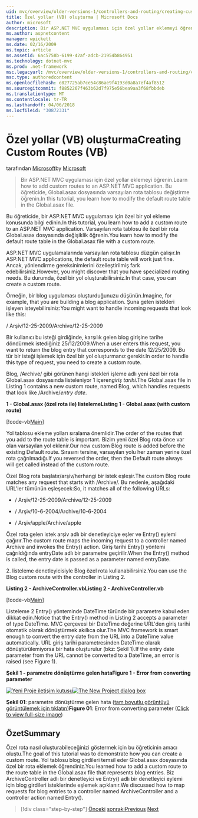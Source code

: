```yaml
---
uid: mvc/overview/older-versions-1/controllers-and-routing/creating-custom-routes-vb
title: Özel yollar (VB) oluşturma | Microsoft Docs
author: microsoft
description: Bir ASP.NET MVC uygulaması için özel yollar eklemeyi öğrenin. Bu öğreticide, Global.asax dosyasında varsayılan rota tablosu değiştirme öğrenin.
ms.author: aspnetcontent
manager: wpickett
ms.date: 02/16/2009
ms.topic: article
ms.assetid: 6ac5758b-6199-42af-adcb-21954b864951
ms.technology: dotnet-mvc
ms.prod: .net-framework
msc.legacyurl: /mvc/overview/older-versions-1/controllers-and-routing/creating-custom-routes-vb
msc.type: authoredcontent
ms.openlocfilehash: e827725ab7ce54c86ae9f4193d0a8a7ef4af8512
ms.sourcegitcommit: f8852267f463b62d7f975e56bea9aa3f68fbbdeb
ms.translationtype: MT
ms.contentlocale: tr-TR
ms.lasthandoff: 04/06/2018
ms.locfileid: "30872331"
---
```

<a name="creating-custom-routes-vb"></a><span data-ttu-id="0ceec-104">Özel yollar (VB) oluşturma</span><span class="sxs-lookup"><span data-stu-id="0ceec-104">Creating Custom Routes (VB)</span></span>
====================
<span data-ttu-id="0ceec-105">tarafından [Microsoft](https://github.com/microsoft)</span><span class="sxs-lookup"><span data-stu-id="0ceec-105">by [Microsoft](https://github.com/microsoft)</span></span>

> <span data-ttu-id="0ceec-106">Bir ASP.NET MVC uygulaması için özel yollar eklemeyi öğrenin.</span><span class="sxs-lookup"><span data-stu-id="0ceec-106">Learn how to add custom routes to an ASP.NET MVC application.</span></span> <span data-ttu-id="0ceec-107">Bu öğreticide, Global.asax dosyasında varsayılan rota tablosu değiştirme öğrenin.</span><span class="sxs-lookup"><span data-stu-id="0ceec-107">In this tutorial, you learn how to modify the default route table in the Global.asax file.</span></span>


<span data-ttu-id="0ceec-108">Bu öğreticide, bir ASP.NET MVC uygulaması için özel bir yol ekleme konusunda bilgi edinin.</span><span class="sxs-lookup"><span data-stu-id="0ceec-108">In this tutorial, you learn how to add a custom route to an ASP.NET MVC application.</span></span> <span data-ttu-id="0ceec-109">Varsayılan rota tablosu ile özel bir rota Global.asax dosyasında değişiklik öğrenin.</span><span class="sxs-lookup"><span data-stu-id="0ceec-109">You learn how to modify the default route table in the Global.asax file with a custom route.</span></span>

<span data-ttu-id="0ceec-110">ASP.NET MVC uygulamalarında varsayılan rota tablosu düzgün çalışır.</span><span class="sxs-lookup"><span data-stu-id="0ceec-110">In ASP.NET MVC applications, the default route table will work just fine.</span></span> <span data-ttu-id="0ceec-111">Ancak, yönlendirme gereksinimlerini özelleştirilmiş fark edebilirsiniz.</span><span class="sxs-lookup"><span data-stu-id="0ceec-111">However, you might discover that you have specialized routing needs.</span></span> <span data-ttu-id="0ceec-112">Bu durumda, özel bir yol oluşturabilirsiniz.</span><span class="sxs-lookup"><span data-stu-id="0ceec-112">In that case, you can create a custom route.</span></span>

<span data-ttu-id="0ceec-113">Örneğin, bir blog uygulaması oluşturduğunuzu düşünün.</span><span class="sxs-lookup"><span data-stu-id="0ceec-113">Imagine, for example, that you are building a blog application.</span></span> <span data-ttu-id="0ceec-114">Şuna gelen istekleri işleyen isteyebilirsiniz:</span><span class="sxs-lookup"><span data-stu-id="0ceec-114">You might want to handle incoming requests that look like this:</span></span>

<span data-ttu-id="0ceec-115">/ Arşiv/12-25-2009</span><span class="sxs-lookup"><span data-stu-id="0ceec-115">/Archive/12-25-2009</span></span>

<span data-ttu-id="0ceec-116">Bir kullanıcı bu isteği girdiğinde, karşılık gelen blog girişine tarihe döndürmek istediğiniz 25/12/2009.</span><span class="sxs-lookup"><span data-stu-id="0ceec-116">When a user enters this request, you want to return the blog entry that corresponds to the date 12/25/2009.</span></span> <span data-ttu-id="0ceec-117">Bu tür bir isteği işlemek için özel bir yol oluşturmanız gerekir.</span><span class="sxs-lookup"><span data-stu-id="0ceec-117">In order to handle this type of request, you need to create a custom route.</span></span>

<span data-ttu-id="0ceec-118">Blog, /Archive/ gibi görünen hangi istekleri işleme adlı yeni özel bir rota Global.asax dosyasında listeleniyor 1 içeren*giriş tarihi*.</span><span class="sxs-lookup"><span data-stu-id="0ceec-118">The Global.asax file in Listing 1 contains a new custom route, named Blog, which handles requests that look like /Archive/*entry date*.</span></span>

<span data-ttu-id="0ceec-119">**1 - Global.asax (özel rota ile) listeleme**</span><span class="sxs-lookup"><span data-stu-id="0ceec-119">**Listing 1 - Global.asax (with custom route)**</span></span>

[!code-vb[Main](creating-custom-routes-vb/samples/sample1.vb)]

<span data-ttu-id="0ceec-120">Yol tablosu ekleme yolları sıralama önemlidir.</span><span class="sxs-lookup"><span data-stu-id="0ceec-120">The order of the routes that you add to the route table is important.</span></span> <span data-ttu-id="0ceec-121">Bizim yeni özel Blog rota önce var olan varsayılan yol eklenir.</span><span class="sxs-lookup"><span data-stu-id="0ceec-121">Our new custom Blog route is added before the existing Default route.</span></span> <span data-ttu-id="0ceec-122">Sırasını tersine, varsayılan yolu her zaman yerine özel rota çağrılmadığı.</span><span class="sxs-lookup"><span data-stu-id="0ceec-122">If you reversed the order, then the Default route always will get called instead of the custom route.</span></span>

<span data-ttu-id="0ceec-123">Özel Blog rota başlatır/arşiv/herhangi bir istek eşleşir.</span><span class="sxs-lookup"><span data-stu-id="0ceec-123">The custom Blog route matches any request that starts with /Archive/.</span></span> <span data-ttu-id="0ceec-124">Bu nedenle, aşağıdaki URL'ler tümünün eşleşecek:</span><span class="sxs-lookup"><span data-stu-id="0ceec-124">So, it matches all of the following URLs:</span></span>

- <span data-ttu-id="0ceec-125">/ Arşiv/12-25-2009</span><span class="sxs-lookup"><span data-stu-id="0ceec-125">/Archive/12-25-2009</span></span>

- <span data-ttu-id="0ceec-126">/ Arşiv/10-6-2004</span><span class="sxs-lookup"><span data-stu-id="0ceec-126">/Archive/10-6-2004</span></span>

- <span data-ttu-id="0ceec-127">/ Arşiv/apple</span><span class="sxs-lookup"><span data-stu-id="0ceec-127">/Archive/apple</span></span>

<span data-ttu-id="0ceec-128">Özel rota gelen istek arşiv adlı bir denetleyiciye eşler ve Entry() eylemi çağırır.</span><span class="sxs-lookup"><span data-stu-id="0ceec-128">The custom route maps the incoming request to a controller named Archive and invokes the Entry() action.</span></span> <span data-ttu-id="0ceec-129">Giriş tarihi Entry() yöntemi çağrıldığında entryDate adlı bir parametre geçirilir.</span><span class="sxs-lookup"><span data-stu-id="0ceec-129">When the Entry() method is called, the entry date is passed as a parameter named entryDate.</span></span>

<span data-ttu-id="0ceec-130">2. listeleme denetleyicisiyle Blog özel rota kullanabilirsiniz.</span><span class="sxs-lookup"><span data-stu-id="0ceec-130">You can use the Blog custom route with the controller in Listing 2.</span></span>

<span data-ttu-id="0ceec-131">**Listing 2 - ArchiveController.vb**</span><span class="sxs-lookup"><span data-stu-id="0ceec-131">**Listing 2 - ArchiveController.vb**</span></span>

[!code-vb[Main](creating-custom-routes-vb/samples/sample2.vb)]

<span data-ttu-id="0ceec-132">Listeleme 2 Entry() yönteminde DateTime türünde bir parametre kabul eden dikkat edin.</span><span class="sxs-lookup"><span data-stu-id="0ceec-132">Notice that the Entry() method in Listing 2 accepts a parameter of type DateTime.</span></span> <span data-ttu-id="0ceec-133">MVC çerçevesi bir DateTime değerine URL'den giriş tarihi otomatik olarak dönüştürmek akıllıca olur.</span><span class="sxs-lookup"><span data-stu-id="0ceec-133">The MVC framework is smart enough to convert the entry date from the URL into a DateTime value automatically.</span></span> <span data-ttu-id="0ceec-134">URL giriş tarihi parametresinden DateTime olarak dönüştürülemiyorsa bir hata oluşturulur (bkz: Şekil 1).</span><span class="sxs-lookup"><span data-stu-id="0ceec-134">If the entry date parameter from the URL cannot be converted to a DateTime, an error is raised (see Figure 1).</span></span>

<span data-ttu-id="0ceec-135">**Şekil 1 - parametre dönüştürme gelen hata**</span><span class="sxs-lookup"><span data-stu-id="0ceec-135">**Figure 1 - Error from converting parameter**</span></span>


<span data-ttu-id="0ceec-136">[![Yeni Proje iletişim kutusu](creating-custom-routes-vb/_static/image1.jpg)](creating-custom-routes-vb/_static/image1.png)</span><span class="sxs-lookup"><span data-stu-id="0ceec-136">[![The New Project dialog box](creating-custom-routes-vb/_static/image1.jpg)](creating-custom-routes-vb/_static/image1.png)</span></span>

<span data-ttu-id="0ceec-137">**Şekil 01**: parametre dönüştürme gelen hata ([tam boyutlu görüntüyü görüntülemek için tıklatın](creating-custom-routes-vb/_static/image2.png))</span><span class="sxs-lookup"><span data-stu-id="0ceec-137">**Figure 01**: Error from converting parameter ([Click to view full-size image](creating-custom-routes-vb/_static/image2.png))</span></span>


## <a name="summary"></a><span data-ttu-id="0ceec-138">Özet</span><span class="sxs-lookup"><span data-stu-id="0ceec-138">Summary</span></span>

<span data-ttu-id="0ceec-139">Özel rota nasıl oluşturabileceğinizi göstermek için bu öğreticinin amacı oluştu.</span><span class="sxs-lookup"><span data-stu-id="0ceec-139">The goal of this tutorial was to demonstrate how you can create a custom route.</span></span> <span data-ttu-id="0ceec-140">Yol tablosu blog girdileri temsil eder Global.asax dosyasında özel bir rota eklemek öğrendiniz.</span><span class="sxs-lookup"><span data-stu-id="0ceec-140">You learned how to add a custom route to the route table in the Global.asax file that represents blog entries.</span></span> <span data-ttu-id="0ceec-141">Biz ArchiveController adlı bir denetleyici ve Entry() adlı bir denetleyici eylemi için blog girdileri isteklerinde eşlemek açıklanır.</span><span class="sxs-lookup"><span data-stu-id="0ceec-141">We discussed how to map requests for blog entries to a controller named ArchiveController and a controller action named Entry().</span></span>

> [!div class="step-by-step"]
> <span data-ttu-id="0ceec-142">[Önceki](asp-net-mvc-controller-overview-vb.md)
> [sonraki](creating-a-route-constraint-vb.md)</span><span class="sxs-lookup"><span data-stu-id="0ceec-142">[Previous](asp-net-mvc-controller-overview-vb.md)
[Next](creating-a-route-constraint-vb.md)</span></span>
